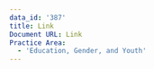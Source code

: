 ```yaml
---
data_id: '387'
title: Link
Document URL: Link
Practice Area:
  - 'Education, Gender, and Youth'
---
```

